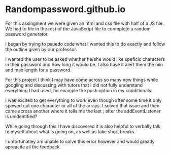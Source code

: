 # Randompassword.github.io

For this assingment we were given an html and css file with half of a JS file. We had to file in the rest of the JavaScript file to conmplete a random password generator.

I began by trying to psuedo code what I wanted this to do exactly and follow the outline given by our professor.

I wanted the user to be asked whether he/she would like speficic characters in their password and how long it would be. I also have it alert them the min and max length for a password.

For this project I think I may have come across so many new things while googling and discussing with tutors that I did not fully understand everything I had used, for example the push option in my conditionals.

I was excited to get everything to work even though after some time it only spewed out one character or all of the arrays. I solved that issue and then came across another where it tells me the last ; after the addEventListener is unidentified?

While going through this I have discovered it is also helpful to verbally talk to myself about what is going on, as well as take short breaks. 

I unfortunatley am unable to solve this error however and would greatly apreacite all the feedback.
